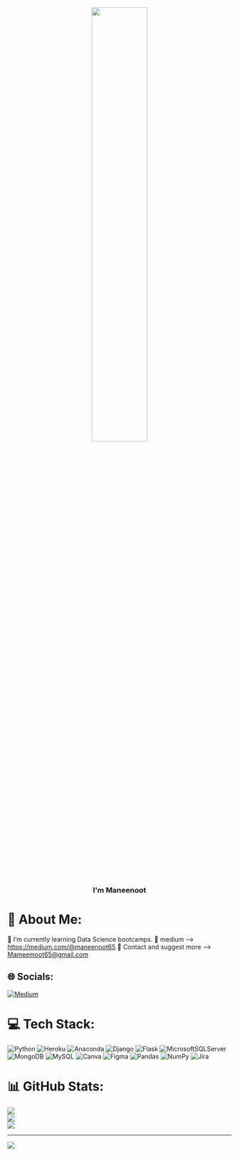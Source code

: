 <div align="center">
<img src="https://camo.githubusercontent.com/c6deab2f711f5000f9f6fc6e38a4f413ed50392c11a2938a351155cb137c6c81/68747470733a2f2f692e70696e696d672e636f6d2f6f726967696e616c732f36362f38332f33652f36363833336530376436666239656235643732346534376430633831343238352e6769663f7261773d74727565" align="center" style="width: 50%" />
</div>  
  

### <div align="center">I'm Maneenoot</div>  


# 💫 About Me:
🌱 I’m currently learning Data Science bootcamps.
🌱 medium --> https://medium.com/@maneenoot65
🌱 Contact and suggest more --> Mameemoot65@gmail.com


## 🌐 Socials:
[![Medium](https://img.shields.io/badge/Medium-12100E?logo=medium&logoColor=white)](https://medium.com/@ICHI) 

# 💻 Tech Stack:
![Python](https://img.shields.io/badge/python-3670A0?style=plastic&logo=python&logoColor=ffdd54) ![Heroku](https://img.shields.io/badge/heroku-%23430098.svg?style=plastic&logo=heroku&logoColor=white) ![Anaconda](https://img.shields.io/badge/Anaconda-%2344A833.svg?style=plastic&logo=anaconda&logoColor=white) ![Django](https://img.shields.io/badge/django-%23092E20.svg?style=plastic&logo=django&logoColor=white) ![Flask](https://img.shields.io/badge/flask-%23000.svg?style=plastic&logo=flask&logoColor=white) ![MicrosoftSQLServer](https://img.shields.io/badge/Microsoft%20SQL%20Sever-CC2927?style=plastic&logo=microsoft%20sql%20server&logoColor=white) ![MongoDB](https://img.shields.io/badge/MongoDB-%234ea94b.svg?style=plastic&logo=mongodb&logoColor=white) ![MySQL](https://img.shields.io/badge/mysql-%2300f.svg?style=plastic&logo=mysql&logoColor=white) ![Canva](https://img.shields.io/badge/Canva-%2300C4CC.svg?style=plastic&logo=Canva&logoColor=white) 	![Figma](https://img.shields.io/badge/figma-%23F24E1E.svg?style=plastic&logo=figma&logoColor=white) ![Pandas](https://img.shields.io/badge/pandas-%23150458.svg?style=plastic&logo=pandas&logoColor=white) ![NumPy](https://img.shields.io/badge/numpy-%23013243.svg?style=plastic&logo=numpy&logoColor=white) ![Jira](https://img.shields.io/badge/jira-%230A0FFF.svg?style=plastic&logo=jira&logoColor=white)
# 📊 GitHub Stats:
![](https://github-readme-stats.vercel.app/api?username=Maneenoot65&theme=dark&hide_border=false&include_all_commits=false&count_private=false)<br/>
![](https://github-readme-streak-stats.herokuapp.com/?user=Maneenoot65&theme=dark&hide_border=false)<br/>
![](https://github-readme-stats.vercel.app/api/top-langs/?username=Maneenoot65&theme=dark&hide_border=false&include_all_commits=false&count_private=false&layout=compact)

---
[![](https://visitcount.itsvg.in/api?id=Maneenoot65&icon=6&color=6)](https://visitcount.itsvg.in)
